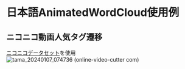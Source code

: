 # 日本語AnimatedWordCloud使用例
## ニコニコ動画人気タグ遷移
[ニコニコデータセット](https://www.nii.ac.jp/dsc/idr/nico/)を使用  
![tama_20240107_074736 (online-video-cutter com)](https://github.com/konbraphat51/AnimatedWordCloudExampleJP/assets/101827492/9b9a7532-9f07-47ea-9f18-341ca4152520)
